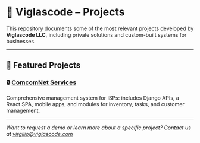 # 🧩 Viglascode – Projects

This repository documents some of the most relevant projects developed by **Viglascode LLC**, including private solutions and custom-built systems for businesses.

---

## 🚀 Featured Projects

### 🔒 [ComcomNet Services](./comcomnet-services)

Comprehensive management system for ISPs: includes Django APIs, a React SPA, mobile apps, and modules for inventory, tasks, and customer management.

---

*Want to request a demo or learn more about a specific project? Contact us at [virgilio@viglascode.com](mailto:virgilio@viglascode.com)*
